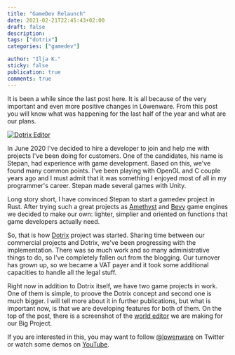 ```yaml
---
title: "GameDev Relaunch"
date: 2021-02-21T22:45:43+02:00
draft: false
description:
tags: ["dotrix"]
categories: ["gamedev"]

author: "Ilja K."
sticky: false
publication: true
comments: true
---
```


It is been a while since the last post here. It is all because of the very important and even more
positive changes in Löwenware. From this post you will know what was happening for the last half of
the year and what are our plans.

[![Dotrix Editor](/dotrix/editor-screenshot.png)](/blog/gamedev/gamedev-relaunch/)

<!--more-->

In June 2020 I've decided to hire a developer to join and help me with projects I've been doing for
customers. One of the candidates, his name is Stepan, had experience with game development. Based
on this, we've found many common points. I've been playing with OpenGL and C couple years ago and
I must admit that it was something I enjoyed most of all in my programmer's career. Stepan made
several games with Unity.

Long story short, I have convinced Stepan to start a gamedev project in Rust. After trying such a
great projects as [Amethyst](https://amethyst.rs) and [Bevy](https://bevyengine.org/) game engines
we decided to make our own: lighter, simplier and oriented on functions that game developers
actually need.

So, that is how [Dotrix](http://dotrix.rs) project was started. Sharing time between our commercial
projects and Dotrix, we've been progressing with the implementation. There was so much work and
so many administrative things to do, so I've completely fallen out from the blogging. Our
turnover has grown up, so we became a VAT payer and it took some additional capacities to handle
all the legal stuff.

Right now in addition to Dotrix itself, we have two game projects in work. One of them is simple,
to proove the Dotrix concept
and second one is much bigger. I will tell more about it in further publications, but what is
important now, is that we are developing features for both of them. On the top of the post, there
is a screenshot of the [world editor](https://github.com/lowenware/dotrix-editor) we are making
for our Big Project.

If you are interested in this, you may want to follow [@lowenware](https://twitter.com/lowenware)
on Twitter or watch some demos on [YouTube](https://www.youtube.com/channel/UCdriNXRizbBFQhqZefaw44A).
